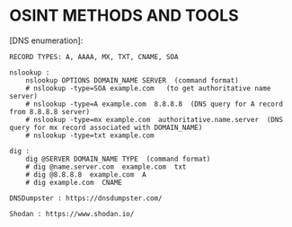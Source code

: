 # OSINT METHODS AND TOOLS

[DNS enumeration]:
	
	RECORD TYPES: A, AAAA, MX, TXT, CNAME, SOA

	nslookup :
		nslookup OPTIONS DOMAIN_NAME SERVER  (command format)
		# nslookup -type=SOA example.com   (to get authoritative name server)
		# nslookup -type=A example.com  8.8.8.8  (DNS query for A record from 8.8.8.8 server)
		# nslookup -type=mx example.com  authoritative.name.server  (DNS query for mx record associated with DOMAIN_NAME)
		# nslookup -type=txt example.com

	dig :
		dig @SERVER DOMAIN_NAME TYPE  (command format)
		# dig @name.server.com  example.com  txt
		# dig @8.8.8.8  example.com  A
		# dig example.com  CNAME

	DNSDumpster : https://dnsdumpster.com/

	Shodan : https://www.shodan.io/
